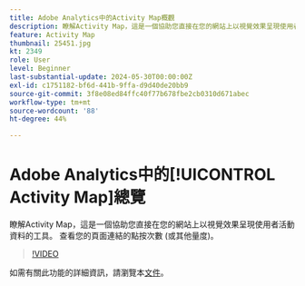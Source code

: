 ```yaml
---
title: Adobe Analytics中的Activity Map概觀
description: 瞭解Activity Map，這是一個協助您直接在您的網站上以視覺效果呈現使用者活動資料的工具。 查看您的頁面連結的點按次數 (或其他量度)。
feature: Activity Map
thumbnail: 25451.jpg
kt: 2349
role: User
level: Beginner
last-substantial-update: 2024-05-30T00:00:00Z
exl-id: c1751182-bf6d-441b-9ffa-d9d40de20bb9
source-git-commit: 3f8e08ed84ffc40f77b678fbe2cb0310d671abec
workflow-type: tm+mt
source-wordcount: '88'
ht-degree: 44%

---
```


# Adobe Analytics中的[!UICONTROL Activity Map]總覽

瞭解Activity Map，這是一個協助您直接在您的網站上以視覺效果呈現使用者活動資料的工具。 查看您的頁面連結的點按次數 (或其他量度)。

>[!VIDEO](https://video.tv.adobe.com/v/25451/?quality=12&learn=on)

如需有關此功能的詳細資訊，請瀏覽本[文件](https://experienceleague.adobe.com/zh-hant/docs/analytics/analyze/activity-map/activity-map)。
